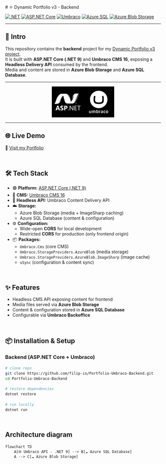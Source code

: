 ﻿﻿# ⚛️ Dynamic Portfolio v3 - Backend

<!-- Badges -->
[![.NET](https://img.shields.io/badge/.NET-9.0-512BD4?logo=dotnet&logoColor=white)](https://dotnet.microsoft.com/)
[![ASP.NET Core](https://img.shields.io/badge/ASP.NET%20Core-9.0-5C2D91?logo=dotnet&logoColor=white)](https://learn.microsoft.com/en-us/aspnet/core)
[![Umbraco](https://img.shields.io/badge/Umbraco%20CMS-16-blue?logo=umbraco&logoColor=white)](https://umbraco.com/)
[![Azure SQL](https://img.shields.io/badge/Azure%20SQL-Database-0078D4?logo=microsoftazure&logoColor=white)](https://learn.microsoft.com/en-us/azure/azure-sql/)
[![Azure Blob Storage](https://img.shields.io/badge/Azure%20Blob-Storage-0078D4?logo=microsoftazure&logoColor=white)](https://learn.microsoft.com/en-us/azure/storage/blobs/storage-blobs-introduction)

---

## 📖 Intro  

This repository contains the **backend** project for my [Dynamic Portfolio v3 project](https://github.com/filip-io/Portfolio-Umbraco-React).  
It is built with **ASP.NET Core (.NET 9)** and **Umbraco CMS 16**, exposing a **Headless Delivery API** consumed by the frontend.  
Media and content are stored in **Azure Blob Storage** and **Azure SQL Database**.

---

<!-- Tech Stack Banner -->
<p align="center">
  <img src="/github_repo_assets/dotnet.webp" alt="Umbraco Logo" width="20%"><img src="/github_repo_assets/umbraco.webp" alt="Umbraco Logo" width="20%">
</p>

---


## ​🌐 Live Demo

🔗 [Visit my Portfolio](https://filip-io.github.io/Portfolio-Umbraco-React/)

&nbsp;


## 🛠️ Tech Stack  
 
- 🟣 **Platform:** [ASP.NET Core (.NET 9)](https://dotnet.microsoft.com/)  
- 🧩 **CMS:** [Umbraco CMS 16](https://umbraco.com/)  
- 🔑 **Headless API:** Umbraco Content Delivery API  
- ☁️ **Storage:**  
  - Azure Blob Storage (media + ImageSharp caching)  
  - Azure SQL Database (content & configuration)  
- ⚙️ **Configuration:**  
  - Wide-open **CORS** for local development  
  - Restricted **CORS** for production (only frontend origin)  
- 📦 **Packages:**  
  - `Umbraco.Cms` (core CMS)  
  - `Umbraco.StorageProviders.AzureBlob` (media storage)  
  - `Umbraco.StorageProviders.AzureBlob.ImageSharp` (image cache)  
  - `uSync` (configuration & content sync)  


&nbsp;

## ✨ Features  

- Headless CMS API exposing content for frontend  
- Media files served via **Azure Blob Storage**  
- Content & configuration stored in **Azure SQL Database**  
- Configurable via **Umbraco Backoffice**   


&nbsp;


## 📦 Installation & Setup  

### Backend (ASP.NET Core + Umbraco)
```bash
# clone repo
git clone https://github.com/filip-io/Portfolio-Umbraco-Backend.git
cd Portfolio-Umbraco-Backend

# restore dependencies
dotnet restore

# run locally
dotnet run
```

&nbsp;

## Architecture diagram

```mermaid
flowchart TD
    A[🌐 Umbraco API - .NET 9] --> B[☁️ Azure SQL Database]
    A --> C[☁️ Azure Blob Storage]

```